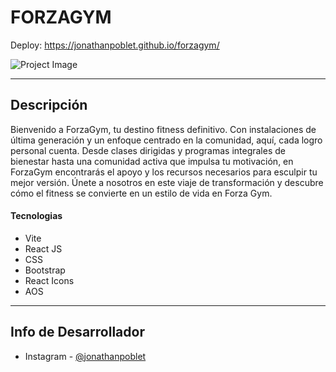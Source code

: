 # FORZAGYM

Deploy: https://jonathanpoblet.github.io/forzagym/

![Project Image](https://github.com/jonathanpoblet/forzagym/assets/106752020/9c1fb7b6-3e4b-4ed8-bde7-7daa298cc3e3)

---

## Descripción

Bienvenido a ForzaGym, tu destino fitness definitivo. Con instalaciones de última generación y un enfoque centrado en la comunidad, aquí, cada logro personal cuenta. Desde clases dirigidas y programas integrales de bienestar hasta una comunidad activa que impulsa tu motivación, en ForzaGym encontrarás el apoyo y los recursos necesarios para esculpir tu mejor versión. Únete a nosotros en este viaje de transformación y descubre cómo el fitness se convierte en un estilo de vida en Forza Gym.

#### Tecnologias

- Vite
- React JS
- CSS
- Bootstrap
- React Icons
- AOS

---

## Info de Desarrollador

- Instagram - [@jonathanpoblet](https://www.instagram.com/jonathan_poblet/)
